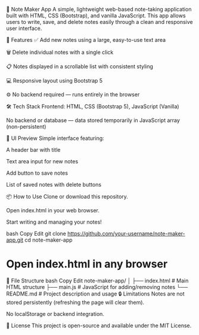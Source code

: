 📝 Note Maker App
A simple, lightweight web-based note-taking application built with HTML, CSS (Bootstrap), and vanilla JavaScript. This app allows users to write, save, and delete notes easily through a clean and responsive user interface.

🚀 Features
✅ Add new notes using a large, easy-to-use text area

🗑️ Delete individual notes with a single click

📋 Notes displayed in a scrollable list with consistent styling

💻 Responsive layout using Bootstrap 5

⚙️ No backend required — runs entirely in the browser

🛠️ Tech Stack
Frontend: HTML, CSS (Bootstrap 5), JavaScript (Vanilla)

No backend or database — data stored temporarily in JavaScript array (non-persistent)

📸 UI Preview
Simple interface featuring:

A header bar with title

Text area input for new notes

Add button to save notes

List of saved notes with delete buttons

📦 How to Use
Clone or download this repository.

Open index.html in your web browser.

Start writing and managing your notes!

bash
Copy
Edit
git clone https://github.com/your-username/note-maker-app.git
cd note-maker-app
# Open index.html in any browser
📁 File Structure
bash
Copy
Edit
note-maker-app/
│
├── index.html       # Main HTML structure
├── main.js          # JavaScript for adding/removing notes
└── README.md        # Project description and usage
🔒 Limitations
Notes are not stored persistently (refreshing the page will clear them).

No localStorage or backend integration.

📄 License
This project is open-source and available under the MIT License.

